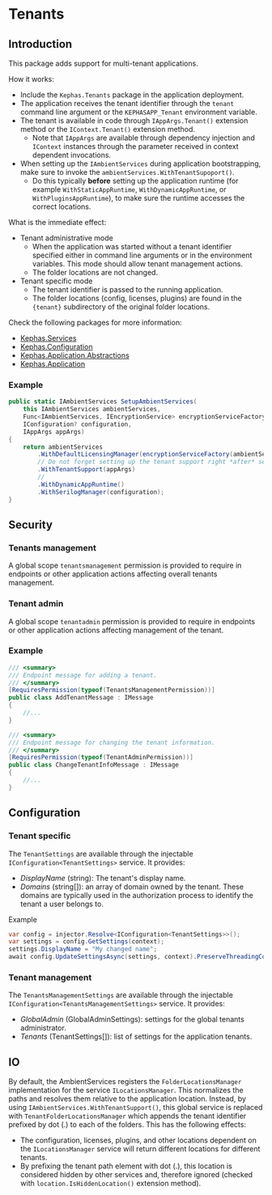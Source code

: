 ﻿# Tenants

## Introduction
This package adds support for multi-tenant applications.

How it works:
* Include the ```Kephas.Tenants``` package in the application deployment.
* The application receives the tenant identifier through the ```tenant``` command line argument or the ```KEPHASAPP_Tenant``` environment variable.
* The tenant is available in code through ```IAppArgs.Tenant()``` extension method or the ```IContext.Tenant()``` extension method.
  * Note that ```IAppArgs``` are available through dependency injection and ```IContext``` instances through the parameter received in context dependent invocations. 
* When setting up the ```IAmbientServices``` during application bootstrapping, make sure to invoke the ```ambientServices.WithTenantSupoport()```.
  * Do this typically **before** setting up the application runtime (for example ```WithStaticAppRuntime```, ```WithDynamicAppRuntime```, or ```WithPluginsAppRuntime```), to make sure the runtime accesses the correct locations. 

What is the immediate effect:
* Tenant administrative mode
  * When the application was started without a tenant identifier specified either in command line arguments or in the environment variables. This mode should allow tenant management actions.
  * The folder locations are not changed.
* Tenant specific mode
  * The tenant identifier is passed to the running application.
  * The folder locations (config, licenses, plugins) are found in the ```{tenant}``` subdirectory of the original folder locations.

Check the following packages for more information:
* [Kephas.Services](https://www.nuget.org/packages/Kephas.Services)
* [Kephas.Configuration](https://www.nuget.org/packages/Kephas.Configuration)
* [Kephas.Application.Abstractions](https://www.nuget.org/packages/Kephas.Application.Abstractions)
* [Kephas.Application](https://www.nuget.org/packages/Kephas.Application)

### Example

```c#
public static IAmbientServices SetupAmbientServices(
    this IAmbientServices ambientServices,
    Func<IAmbientServices, IEncryptionService> encryptionServiceFactory,
    IConfiguration? configuration,
    IAppArgs appArgs)
{
    return ambientServices
        .WithDefaultLicensingManager(encryptionServiceFactory(ambientServices))
        // Do not forget setting up the tenant support right *after* setting up the application runtime.
        .WithTenantSupport(appArgs)
        //
        .WithDynamicAppRuntime()
        .WithSerilogManager(configuration);
}
```

## Security

### Tenants management
A global scope ```tenantsmanagement``` permission is provided to require in endpoints or other application actions affecting overall tenants management.

### Tenant admin
A global scope ```tenantadmin``` permission is provided to require in endpoints or other application actions affecting management of the tenant.

### Example

```c#
/// <summary>
/// Endpoint message for adding a tenant.
/// </summary>
[RequiresPermission(typeof(TenantsManagementPermission))]
public class AddTenantMessage : IMessage
{
    //...
}

/// <summary>
/// Endpoint message for changing the tenant information.
/// </summary>
[RequiresPermission(typeof(TenantAdminPermission))]
public class ChangeTenantInfoMessage : IMessage
{
    //...
}
```

## Configuration

### Tenant specific

The ```TenantSettings``` are available through the injectable ```IConfiguration<TenantSettings>``` service. It provides:
* _DisplayName_ (string): The tenant's display name.
* _Domains_ (string[]): an array of domain owned by the tenant. These domains are typically used in the authorization process to identify the tenant a user belongs to.

Example
```c#
var config = injector.Resolve<IConfiguration<TenantSettings>>();
var settings = config.GetSettings(context);
settings.DisplayName = "My changed name";
await config.UpdateSettingsAsync(settings, context).PreserveThreadingContext();
```

### Tenant management
The ```TenantsManagementSettings``` are available through the injectable ```IConfiguration<TenantsManagementSettings>``` service. It provides:
* _GlobalAdmin_ (GlobalAdminSettings): settings for the global tenants administrator.
* _Tenants_ (TenantSettings[]): list of settings for the application tenants.

## IO
By default, the AmbientServices registers the ```FolderLocationsManager``` implementation for the service ```ILocationsManager```.
This normalizes the paths and resolves them relative to the application location. Instead, by using ```IAmbientServices.WithTenantSupport()```,
this global service is replaced with ```TenantFolderLocationsManager``` which appends the tenant identifier prefixed by dot (.) to each of the folders.
This has the following effects:
* The configuration, licenses, plugins, and other locations dependent on the ```ILocationsManager``` service will return different locations for different tenants.
* By prefixing the tenant path element with dot (.), this location is considered hidden by other services and, therefore ignored (checked with ```location.IsHiddenLocation()``` extension method).
